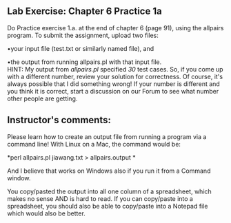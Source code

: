 Lab Exercise: Chapter 6 Practice 1a
-----------------------------------------


Do Practice exercise 1.a. at the end of chapter 6 (page 91), using the allpairs program. To submit the assignment, upload two files:   

•your input file (test.txt or similarly named file), and  

•the output from running allpairs.pl with that input file.  
HINT: My output from *allpairs.pl* specified *30* test cases. So, if you come up with a different number, review your solution for correctness. Of course, it's always possible that I did something wrong! If your number is different and you think it is correct, start a discussion on our Forum to see what number other people are getting.


Instructor's comments:  
------------------------
Please learn how to create an output file from running a program via a command line! With Linux on a Mac, the command would be:  


*perl allpairs.pl jiawang.txt > allpairs.output *   

And I believe that works on Windows also if you run it from a Command window.  

You copy/pasted the output into all one column of a spreadsheet, which makes no sense AND is hard to read. If you can copy/paste into a spreadsheet, you should also be able to copy/paste into a Notepad file which would also be better.

